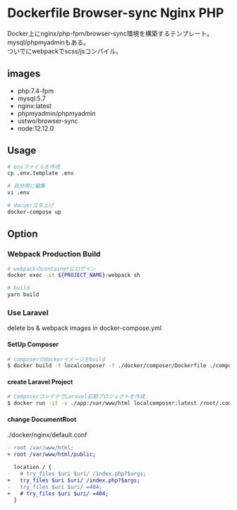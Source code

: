 # Dockerfile Browser-sync Nginx PHP

Docker上にnginx/php-fpm/browser-sync環境を構築するテンプレート。  
mysql/phpmyadminもある。  
ついでにwebpackでscss/jsコンパイル。

## images

- php:7.4-fpm
- mysql:5.7
- nginx:latest
- phpmyadmin/phpmyadmin
- ustwo/browser-sync
- node:12.12.0

## Usage

```sh
# envファイルを作成
cp .env.template .env

# 自分用に編集
vi .env

# docuer立ち上げ
docker-compose up
```

## Option

### Webpack Production Build

```sh
# webpackのcontainerにログイン
docker exec -it ${PROJECT_NAME}-webpack sh

# build
yarn build
```

### Use Laravel

delete bs & webpack images in docker-compose.yml

#### SetUp Composer

```sh
# composerのdockerイメージをbuild
$ docker build -t localcomposer -f ./docker/composer/Dockerfile ./composer
```

#### create Laravel Project

``` sh
# ComposerコンテナでLaravel初期プロジェクトを作成
$ docker run -it -v ./app:/var/www/html localcomposer:latest /root/.composer/vendor/bin/laravel new app
```

#### change DocumentRoot

./docker/nginx/default.conf

``` diff
- root /var/www/html;
+ root /var/www/html/public;

  location / {
-   # try_files $uri $uri/ /index.php?$args;
+   try_files $uri $uri/ /index.php?$args;
-   try_files $uri $uri/ =404;
+   # try_files $uri $uri/ =404;
  }
```
